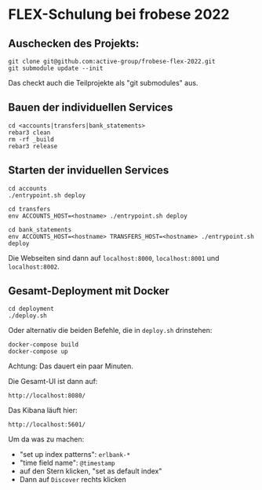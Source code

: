 # FLEX-Schulung bei frobese 2022

## Auschecken des Projekts:

    git clone git@github.com:active-group/frobese-flex-2022.git
    git submodule update --init

Das checkt auch die Teilprojekte als "git submodules" aus.

## Bauen der individuellen Services

    cd <accounts|transfers|bank_statements>
    rebar3 clean
    rm -rf _build
	rebar3 release
	
## Starten der inviduellen Services

    cd accounts
    ./entrypoint.sh deploy
	
	cd transfers
    env ACCOUNTS_HOST=<hostname> ./entrypoint.sh deploy
	
	cd bank_statements
    env ACCOUNTS_HOST=<hostname> TRANSFERS_HOST=<hostname> ./entrypoint.sh deploy

Die Webseiten sind dann auf `localhost:8000`, `localhost:8001` und `localhost:8002`.

## Gesamt-Deployment mit Docker

    cd deployment
	./deploy.sh
	
Oder alternativ die beiden Befehle, die in `deploy.sh` drinstehen:

    docker-compose build
    docker-compose up

Achtung: Das dauert ein paar Minuten.

Die Gesamt-UI ist dann auf:

	http://localhost:8080/
	
Das Kibana läuft hier:

    http://localhost:5601/
	
Um da was zu machen:

* "set up index patterns": `erlbank-*`
* "time field name": `@timestamp`
* auf den Stern klicken, "set as default index"
* Dann auf `Discover` rechts klicken

